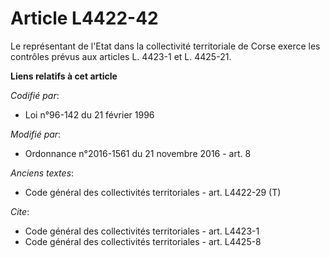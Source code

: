# Article L4422-42

Le représentant de l'Etat dans la collectivité territoriale de Corse exerce les contrôles prévus aux articles L. 4423-1 et L.
4425-21.

**Liens relatifs à cet article**

_Codifié par_:

  - Loi n°96-142 du 21 février 1996

_Modifié par_:

  - Ordonnance n°2016-1561 du 21 novembre 2016 - art. 8

_Anciens textes_:

  - Code général des collectivités territoriales - art. L4422-29 (T)

_Cite_:

  - Code général des collectivités territoriales - art. L4423-1
  - Code général des collectivités territoriales - art. L4425-8
